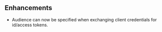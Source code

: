 ## Enhancements

- Audience can now be specified when exchanging client credentials for id/access tokens.